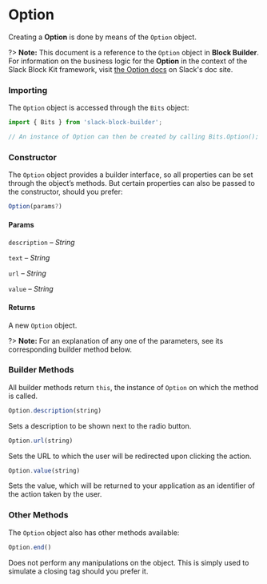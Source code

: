 # Option

Creating a **Option** is done by means of the `Option` object.

?> **Note:** This document is a reference to the `Option` object in **Block Builder**. For information on the business logic for the **Option** in the context of the Slack Block Kit framework, visit [the Option docs](https:&#x2F;&#x2F;api.slack.com&#x2F;reference&#x2F;block-kit&#x2F;composition-objects#option) on Slack's doc site.

### Importing

The `Option` object is accessed through the `Bits` object:

```javascript
import { Bits } from 'slack-block-builder';

// An instance of Option can then be created by calling Bits.Option();
```


### Constructor

The `Option` object provides a builder interface, so all properties can be set through the object’s methods. But certain properties can also be passed to the constructor, should you prefer:

```javascript
Option(params?)
```

#### Params

`description` – *String*

`text` – *String*

`url` – *String*

`value` – *String*

#### Returns

A new `Option` object.

?> **Note:** For an explanation of any one of the parameters, see its corresponding builder method below.

### Builder Methods

All builder methods return `this`, the instance of `Option` on which the method is called.

```javascript
Option.description(string)
```

Sets a description to be shown next to the radio button.
```javascript
Option.url(string)
```

Sets the URL to which the user will be redirected upon clicking the action.
```javascript
Option.value(string)
```

Sets the value, which will be returned to your application as an identifier of the action taken by the user.


### Other Methods

The `Option` object also has other methods available:

```javascript
Option.end()
```

Does not perform any manipulations on the object. This is simply used to simulate a closing tag should you prefer it.

